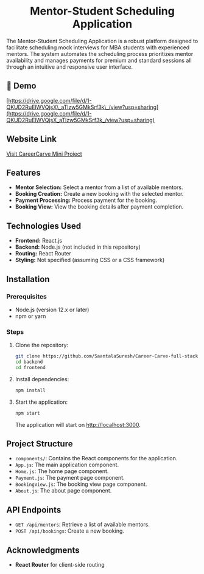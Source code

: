 <h1 align="center" id="title">Mentor-Student Scheduling Application</h1>



<p id="description">The Mentor-Student Scheduling Application is a robust platform designed to facilitate scheduling mock interviews for MBA students with experienced mentors. The system automates the scheduling process prioritizes mentor availability and manages payments for premium and standard sessions all through an intuitive and responsive user interface.</p>

<h2>🚀 Demo</h2>

[https://drive.google.com/file/d/1-QKUD2RuElWVQjsX\_aTlzw5GMkSrf3k\_/view?usp=sharing](https://drive.google.com/file/d/1-QKUD2RuElWVQjsX_aTlzw5GMkSrf3k_/view?usp=sharing)
<h2>Website Link</h2>
  <a href="https://career-carve-frontend.onrender.com/" target="_blank" rel="noopener noreferrer">Visit CareerCarve Mini Project</a>

  


## Features

- **Mentor Selection:** Select a mentor from a list of available mentors.
- **Booking Creation:** Create a new booking with the selected mentor.
- **Payment Processing:** Process payment for the booking.
- **Booking View:** View the booking details after payment completion.

## Technologies Used

- **Frontend:** React.js
- **Backend:** Node.js (not included in this repository)
- **Routing:** React Router
- **Styling:** Not specified (assuming CSS or a CSS framework)

## Installation

### Prerequisites

- Node.js (version 12.x or later)
- npm or yarn

### Steps

1. Clone the repository:

    ```bash
    git clone https://github.com/SaantalaSuresh/Career-Carve-full-stack.git
    cd backend
    cd frontend
    ```

2. Install dependencies:

    ```bash
    npm install
    ```

3. Start the application:

    ```bash
    npm start
    ```

    The application will start on [http://localhost:3000](http://localhost:3000).

## Project Structure

- `components/`: Contains the React components for the application.
- `App.js`: The main application component.
- `Home.js`: The home page component.
- `Payment.js`: The payment page component.
- `BookingView.js`: The booking view page component.
- `About.js`: The about page component.

## API Endpoints

- `GET /api/mentors`: Retrieve a list of available mentors.
- `POST /api/bookings`: Create a new booking.








## Acknowledgments

- **React Router** for client-side routing

